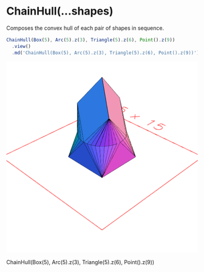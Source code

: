 # ChainHull(...shapes)

Composes the convex hull of each pair of shapes in sequence.

```JavaScript
ChainHull(Box(5), Arc(5).z(3), Triangle(5).z(6), Point().z(9))
  .view()
  .md('ChainHull(Box(5), Arc(5).z(3), Triangle(5).z(6), Point().z(9))');
```

![Image](ChainHull.md.0.png)

ChainHull(Box(5), Arc(5).z(3), Triangle(5).z(6), Point().z(9))
